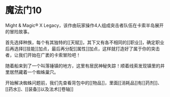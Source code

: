 # 魔法门10


Might & Magic® X Legacy，该作由玩家操作4人组成突击者队伍在卡索半岛展开的冒险故事。

首先选择种族，每个有其独特的[[天赋]]，其下又有各不相同的[[职业]]，确定职业后再选择[[技能]]加点，最后再分配[[属性]]加点，这样就打造好了属于你的突击者，让我们开始在广袤的卡索冒险吧！

随着船来到了一个叫落锤镇的地方，这里有居民神秘失踪！顺着线索发现镇里的井里居然藏着一个蜘蛛巢穴。

开始解决蜘蛛问题前，我们先查看背包中的[[物品]]，里面[[消耗品]]有[[药剂]]、[[药水]]、[[装备]]以及法术[[卷轴]]